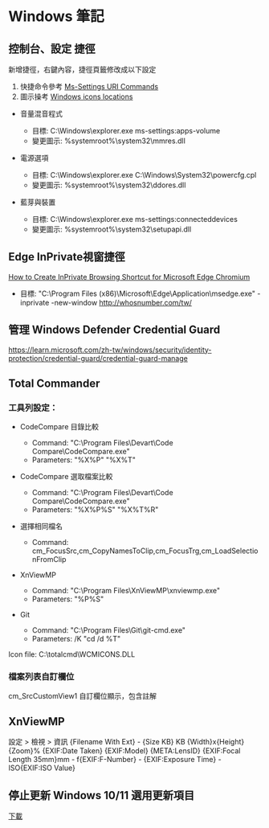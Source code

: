 # Windows 筆記

## 控制台、設定 捷徑
新增捷徑，右鍵內容，捷徑頁籤修改成以下設定
1. 快捷命令參考 [Ms-Settings URI Commands](https://woshub.com/ms-settings-uri-commands-windows-11/)
2. 圖示操考 [Windows icons locations](https://www.digitalcitizen.life/where-find-most-windows-10s-native-icons/)

* 音量混音程式
    * 目標: C:\Windows\explorer.exe ms-settings:apps-volume
    * 變更圖示: %systemroot%\system32\mmres.dll

* 電源選項
    * 目標: C:\Windows\explorer.exe C:\Windows\System32\powercfg.cpl
    * 變更圖示: %systemroot%\system32\ddores.dll

* 藍芽與裝置
    * 目標: C:\Windows\explorer.exe ms-settings:connecteddevices
    * 變更圖示: %systemroot%\system32\setupapi.dll

## Edge InPrivate視窗捷徑
[How to Create InPrivate Browsing Shortcut for Microsoft Edge Chromium](https://www.tenforums.com/tutorials/153406-how-create-inprivate-browsing-shortcut-microsoft-edge-chromium.html)

* 目標: "C:\Program Files (x86)\Microsoft\Edge\Application\msedge.exe" -inprivate -new-window http://whosnumber.com/tw/


## 管理 Windows Defender Credential Guard

https://learn.microsoft.com/zh-tw/windows/security/identity-protection/credential-guard/credential-guard-manage

## Total Commander

### 工具列設定：

* CodeCompare 目錄比較
    * Command: "C:\Program Files\Devart\Code Compare\CodeCompare.exe"
    * Parameters: "%X%P" "%X%T"

* CodeCompare 選取檔案比較
    * Command: "C:\Program Files\Devart\Code Compare\CodeCompare.exe"
    * Parameters: "%X%P%S" "%X%T%R"

* 選擇相同檔名
    * Command: cm_FocusSrc,cm_CopyNamesToClip,cm_FocusTrg,cm_LoadSelectionFromClip

* XnViewMP
    * Command: "C:\Program Files\XnViewMP\xnviewmp.exe"
    * Parameters: "%P%S"

* Git
    * Command: "C:\Program Files\Git\git-cmd.exe"
    * Parameters: /K "cd /d %T"

Icon file:
C:\totalcmd\WCMICONS.DLL

### 檔案列表自訂欄位
cm_SrcCustomView1
自訂欄位顯示，包含註解


## XnViewMP
設定 > 檢視 > 資訊
{Filename With Ext} - {Size KB} KB
{Width}x{Height} {Zoom}%
{EXIF:Date Taken}
{EXIF:Model}
{META:LensID}
{EXIF:Focal Length 35mm}mm - f{EXIF:F-Number} -  {EXIF:Exposure Time} - ISO{EXIF:ISO Value}

## 停止更新 Windows 10/11 選用更新項目

[下載](wushowhide.diagcab)
